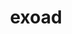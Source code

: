 ---
title: exoad
github: https://github.com/exoad
mode: dark
transition: 3s
archetype:
- Innovative
- Little Bit of Everything
- Badges | Tags | Icons
- Editor’s Choice
---